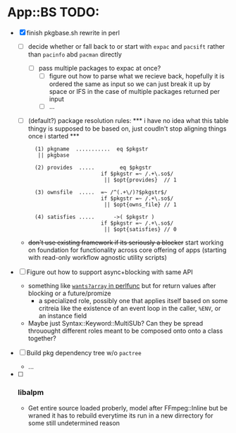 # App::BS TODO:
- [x] finish pkgbase.sh rewrite in perl
    - [ ] decide whether or fall back to or start with `expac` and `pacsift`
          rather than `pacinfo` abd `pacman` directly
      - [ ] pass multiple packages to expac at once?
          - [ ] figure out how to parse what we recieve back, hopefully it is
                ordered the same as input so we can just break it up by space
                or IFS in the case of multiple packages returned per input
          - [ ] ...
    - [ ] (default?) package resolution rules:
        *** i have no idea what this table thingy is supposed to be based
            on, just coudln't stop aligning things once i started ***

            (1) pkgname  ...........  eq $pkgstr
             || pkgbase

            (2) provides  .....        eq $pkgstr
                                 if $pkgstr =~ /.+\.so$/
                                  || $opt{provides}  // 1

            (3) ownsfile  .....  =~ /^(.+\/)?$pkgstr$/
                                 if $pkgstr =~ /.+\.so$/
                                  || $opt{owns_file} // 1

            (4) satisfies .....      ->( $pkgstr )
                                 if $pkgstr =~ /.+\.so$/
                                  || $opt{satisfies} // 0

    - ~~don't use existing framework if its seriously a blocker~~ start
      working on foundation for functionality across core offering of apps
      (starting with read-only workflow agnostic utility scripts)

- [ ] Figure out how to support async+blocking with same API
    - something like
      [`wants?array` in perlfunc](https://perldoc.perl.org/perlfunc#wantarray)
      but for return values after blocking or a future/promize
      - a specialized role, possibly one that applies itself based on some
        critreia like the existence of an event loop in the caller, `%ENV`, or
        an instance field
    - Maybe just Syntax::Keyword::MultiSUb? Can they be  spread throuought
      different roles meant to be composed onto onto a class together?

- [ ] Build pkg dependency tree w/o `pactree`
    - ...

- [ ] ### libalpm
    - Get entire source loaded proberly, model after FFmpeg::Inline but be
      wraned it has to rebuild everytime its run in a new dirrectory for some
      still undetermined reason
